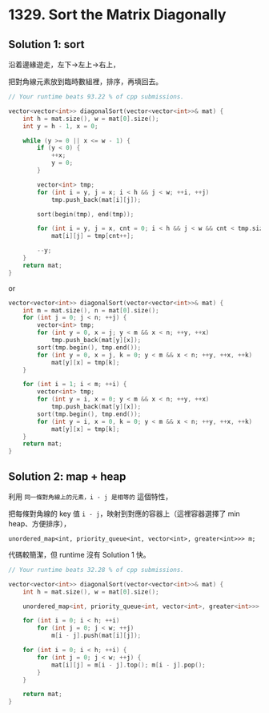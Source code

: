 # 1329. Sort the Matrix Diagonally

## Solution 1: sort

沿着邊緣遊走，左下->左上->右上，

把對角線元素放到臨時數組裡，排序，再填回去。

```cpp
// Your runtime beats 93.22 % of cpp submissions.

vector<vector<int>> diagonalSort(vector<vector<int>>& mat) {
    int h = mat.size(), w = mat[0].size();
    int y = h - 1, x = 0;

    while (y >= 0 || x <= w - 1) {
        if (y < 0) {
            ++x;
            y = 0;
        }

        vector<int> tmp;
        for (int i = y, j = x; i < h && j < w; ++i, ++j)
            tmp.push_back(mat[i][j]);

        sort(begin(tmp), end(tmp));

        for (int i = y, j = x, cnt = 0; i < h && j < w && cnt < tmp.size(); ++i, ++j)
            mat[i][j] = tmp[cnt++];

        --y;
    }
    return mat;
}
```

or

```cpp
vector<vector<int>> diagonalSort(vector<vector<int>>& mat) {
    int m = mat.size(), n = mat[0].size();
    for (int j = 0; j < n; ++j) {
        vector<int> tmp;
        for (int y = 0, x = j; y < m && x < n; ++y, ++x)
            tmp.push_back(mat[y][x]);
        sort(tmp.begin(), tmp.end());
        for (int y = 0, x = j, k = 0; y < m && x < n; ++y, ++x, ++k)
            mat[y][x] = tmp[k];
    }

    for (int i = 1; i < m; ++i) {
        vector<int> tmp;
        for (int y = i, x = 0; y < m && x < n; ++y, ++x)
            tmp.push_back(mat[y][x]);
        sort(tmp.begin(), tmp.end());
        for (int y = i, x = 0, k = 0; y < m && x < n; ++y, ++x, ++k)
            mat[y][x] = tmp[k];
    }
    return mat;
}
```

## Solution 2: map + heap

利用 ```同一條對角線上的元素，i - j 是相等的``` 這個特性，

把每條對角線的 key 值 ```i - j```，映射到對應的容器上（這裡容器選擇了 min heap、方便排序），

```unordered_map<int, priority_queue<int, vector<int>, greater<int>>> m;```

代碼較簡潔，但 runtime 沒有 Solution 1 快。

```cpp
// Your runtime beats 32.28 % of cpp submissions.

vector<vector<int>> diagonalSort(vector<vector<int>>& mat) {
    int h = mat.size(), w = mat[0].size();

    unordered_map<int, priority_queue<int, vector<int>, greater<int>>> m;

    for (int i = 0; i < h; ++i)
        for (int j = 0; j < w; ++j)
            m[i - j].push(mat[i][j]);

    for (int i = 0; i < h; ++i) {
        for (int j = 0; j < w; ++j) {
            mat[i][j] = m[i - j].top(); m[i - j].pop();
        }
    }

    return mat;
}
```
